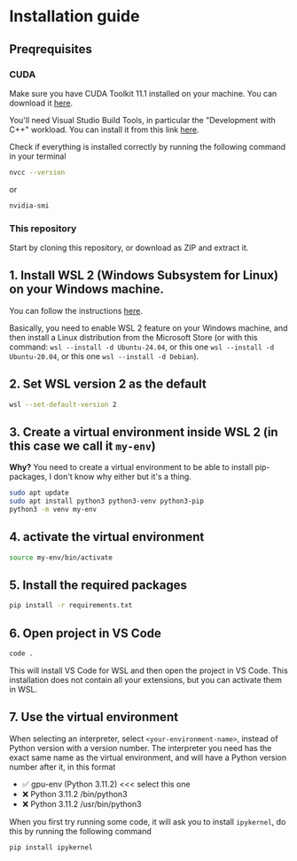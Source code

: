 # Installation guide

## Preqrequisites

### CUDA

Make sure you have CUDA Toolkit 11.1 installed on your machine. You can download it [here](https://developer.nvidia.com/cuda-11.1.1-download-archive).

You'll need Visual Studio Build Tools, in particular the "Development with C++" workload. You can install it from this link [here](https://visualstudio.microsoft.com/visual-cpp-build-tools/).

Check if everything is installed correctly by running the following command in your terminal

```bash
nvcc --version
```

or 

```bash
nvidia-smi
```

### This repository

Start by cloning this repository, or download as ZIP and extract it.

## 1. Install WSL 2 (Windows Subsystem for Linux) on your Windows machine. 

You can follow the instructions [here](https://docs.microsoft.com/en-us/windows/wsl/install).

Basically, you need to enable WSL 2 feature on your Windows machine, and then install a Linux distribution from the Microsoft Store (or with this command: `wsl --install -d Ubuntu-24.04`, or this one `wsl --install -d Ubuntu-20.04`, or this one `wsl --install -d Debian`).

## 2. Set WSL version 2 as the default

```bash
wsl --set-default-version 2
```

## 3. Create a virtual environment inside WSL 2 (in this case we call it `my-env`)

**Why?** You need to create a virtual environment to be able to install pip-packages, I don't know why either but it's a thing.

```bash
sudo apt update
sudo apt install python3 python3-venv python3-pip
python3 -m venv my-env
```

## 4. activate the virtual environment

```bash
source my-env/bin/activate
```

## 5. Install the required packages

```bash
pip install -r requirements.txt
```

## 6. Open project in VS Code

```bash 
code .
```

This will install VS Code for WSL and then open the project in VS Code. This installation does not contain all your extensions, but you can activate them in WSL.

## 7. Use the virtual environment

When selecting an interpreter, select `<your-environment-name>`, instead of Python version with a version number. The interpreter you need has the exact same name as the virtual environment, and will have a Python version number after it, in this format

- ✅ gpu-env (Python 3.11.2) <<< select this one
- ❌ Python 3.11.2 /bin/python3
- ❌ Python 3.11.2 /usr/bin/python3

When you first try running some code, it will ask you to install `ipykernel`, do this by running the following command

```bash
pip install ipykernel
```
